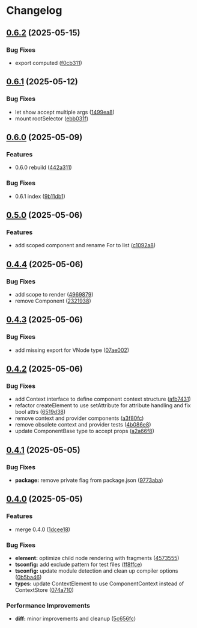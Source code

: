 # Changelog

## [0.6.2](https://github.com/omilli/hellajs/compare/v0.6.1...v0.6.2) (2025-05-15)


### Bug Fixes

* export computed ([f0cb311](https://github.com/omilli/hellajs/commit/f0cb311f3e810a09725e0b24108f1a569fd3b754))

## [0.6.1](https://github.com/omilli/hellajs/compare/v0.6.0...v0.6.1) (2025-05-12)


### Bug Fixes

* let show accept multiple args ([1499ea8](https://github.com/omilli/hellajs/commit/1499ea86a30325287a649de9f0d6a44622a0e71c))
* mount rootSelector ([ebb031f](https://github.com/omilli/hellajs/commit/ebb031f1c0dee343d0f5801ba56b73262b6a83f7))

## [0.6.0](https://github.com/omilli/hellajs/compare/v0.5.0...v0.6.0) (2025-05-09)


### Features

* 0.6.0 rebuild ([442a311](https://github.com/omilli/hellajs/commit/442a311cca591bb301c9fe2e200c0063610eaf1c))


### Bug Fixes

* 0.6.1 index ([9b11db1](https://github.com/omilli/hellajs/commit/9b11db1b5f09e9293eca8c35d4ba89e354124353))

## [0.5.0](https://github.com/omilli/hellajs/compare/v0.4.4...v0.5.0) (2025-05-06)


### Features

* add scoped component and rename For to list ([c1092a8](https://github.com/omilli/hellajs/commit/c1092a856c1fb23841b945905d9c16ac8be9e2ef))

## [0.4.4](https://github.com/omilli/hellajs/compare/v0.4.3...v0.4.4) (2025-05-06)


### Bug Fixes

* add scope to render ([4969879](https://github.com/omilli/hellajs/commit/4969879cf8123c9f0cb9a2bc792de90a3ba669a9))
* remove Component ([2321938](https://github.com/omilli/hellajs/commit/2321938f2923ae76b05652f4fbe7d8cfde4dfdae))

## [0.4.3](https://github.com/omilli/hellajs/compare/v0.4.2...v0.4.3) (2025-05-06)


### Bug Fixes

* add missing export for VNode type ([07ae002](https://github.com/omilli/hellajs/commit/07ae002895f02e05feeffcdd5b2e00ea16140540))

## [0.4.2](https://github.com/omilli/hellajs/compare/v0.4.1...v0.4.2) (2025-05-06)


### Bug Fixes

* add Context interface to define component context structure ([afb7431](https://github.com/omilli/hellajs/commit/afb74312d5fef06f23798193d5766dae923dc292))
* refactor createElement to use setAttribute for attribute handling and fix bool attrs ([6519d38](https://github.com/omilli/hellajs/commit/6519d3839fa5e63676108b503a93fbf1329a5ddc))
* remove context and provider components ([a3f80fc](https://github.com/omilli/hellajs/commit/a3f80fc7f88134b734153a89398d92e1926cbfb0))
* remove obsolete context and provider tests ([4b086e8](https://github.com/omilli/hellajs/commit/4b086e85499c5d2e67dbc0b1bed5c10b59f4d361))
* update ComponentBase type to accept props ([a2a66f8](https://github.com/omilli/hellajs/commit/a2a66f8b5f3204c0e76b47c01f916c76515658d0))

## [0.4.1](https://github.com/omilli/hellajs/compare/v0.4.0...v0.4.1) (2025-05-05)


### Bug Fixes

* **package:** remove private flag from package.json ([9773aba](https://github.com/omilli/hellajs/commit/9773aba04061dd4a1630f536675e35b71ed0221c))

## [0.4.0](https://github.com/omilli/hellajs/compare/v0.3.6...v0.4.0) (2025-05-05)


### Features

* merge 0.4.0 ([1dcee18](https://github.com/omilli/hellajs/commit/1dcee18aa535661187a86927eee3d5bcf00fc45c))


### Bug Fixes

* **element:** optimize child node rendering with fragments ([4573555](https://github.com/omilli/hellajs/commit/4573555d7c8bf90f5907cd173dfd17867c5b7a1a))
* **tsconfig:** add exclude pattern for test files ([ff8ffce](https://github.com/omilli/hellajs/commit/ff8ffce15e1a66e9af47de056b7032da0eea81aa))
* **tsconfig:** update module detection and clean up compiler options ([0b5ba46](https://github.com/omilli/hellajs/commit/0b5ba4609ef0cb702525002ea56c9d054773327b))
* **types:** update ContextElement to use ComponentContext instead of ContextStore ([074a710](https://github.com/omilli/hellajs/commit/074a7101a73bf263a9439adcbf6cb072c912fb0d))


### Performance Improvements

* **diff:** minor improvements and cleanup ([5c656fc](https://github.com/omilli/hellajs/commit/5c656fc0ae70fb8c11407384baff2a13f2a34204))
